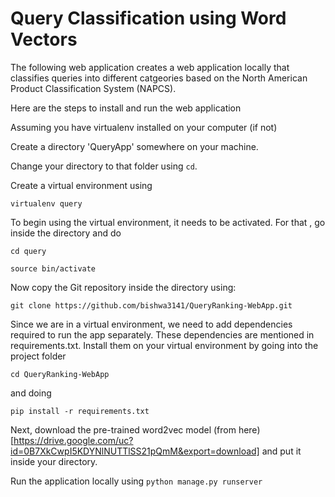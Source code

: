 # Query Classification using Word Vectors

The following web application creates a web application locally that classifies  queries into different catgeories based on the North American Product Classification System (NAPCS).

Here are the steps to install and run the web application


Assuming you have virtualenv installed on your computer (if not)

Create a directory 'QueryApp' somewhere on your machine.

Change your directory to that folder using `cd`.

Create a virtual environment using

`virtualenv query`

To begin using the virtual environment, it needs to be activated. For that , go inside the directory and do

`cd query`

`source bin/activate`

Now copy the Git repository inside the directory using:

`git clone https://github.com/bishwa3141/QueryRanking-WebApp.git`

Since we are in a virtual environment, we need to add dependencies required to run the app separately. These dependencies are mentioned in requirements.txt. Install them on your virtual environment by going into the project folder 

`cd QueryRanking-WebApp`

and doing

`pip install -r requirements.txt`

Next, download the pre-trained word2vec model (from here)[https://drive.google.com/uc?id=0B7XkCwpI5KDYNlNUTTlSS21pQmM&export=download] and put it inside your directory.


Run the application locally using 
`python manage.py runserver`
